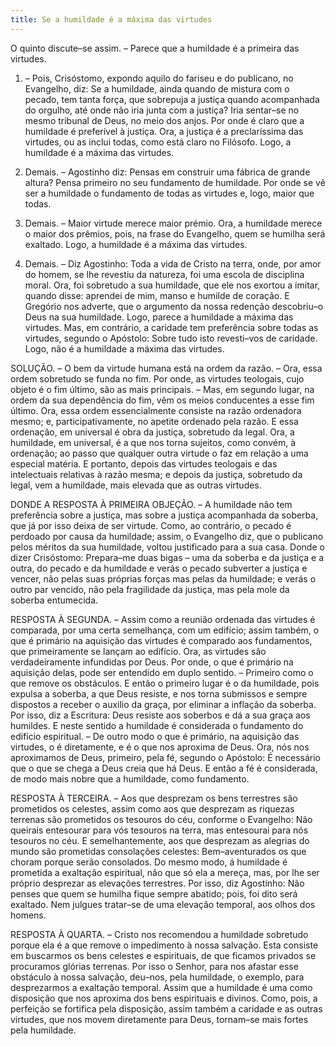 ```yaml
---
title: Se a humildade é a máxima das virtudes
---
```


O quinto discute–se assim. – Parece que a humildade é a primeira das virtudes.  

1. – Pois, Crisóstomo, expondo aquilo do fariseu e do publicano, no Evangelho, diz: Se a humildade, ainda quando de mistura com o pecado, tem tanta força, que sobrepuja a justiça quando acompanhada do orgulho, até onde não iria junta com a justiça? Iria sentar–se no mesmo tribunal de Deus, no meio dos anjos. Por onde é claro que a humildade é preferível à justiça. Ora, a justiça é a preclaríssima das virtudes, ou as inclui todas, como está claro no Filósofo. Logo, a humildade é a máxima das virtudes.  

2. Demais. – Agostinho diz: Pensas em construir uma fábrica de grande altura? Pensa primeiro no seu fundamento de humildade. Por onde se vê ser a humildade o fundamento de todas as virtudes e, logo, maior que todas.  

3. Demais. – Maior virtude merece maior prémio. Ora, a humildade merece o maior dos prêmios, pois, na frase do Evangelho, quem se humilha será exaltado. Logo, a humildade é a máxima das virtudes.  

4. Demais. – Diz Agostinho: Toda a vida de Cristo na terra, onde, por amor do homem, se lhe revestiu da natureza, foi uma escola de disciplina moral. Ora, foi sobretudo a sua humildade, que ele nos exortou a imitar, quando disse: aprendei de mim, manso e humilde de coração. E Gregório nos adverte, que o argumento da nossa redenção descobriu–o Deus na sua humildade. Logo, parece a humildade a máxima das virtudes.  Mas, em contrário, a caridade tem preferência sobre todas as virtudes, segundo o Apóstolo: Sobre tudo isto revesti–vos de caridade. Logo, não é a humildade a máxima das virtudes.  

SOLUÇÃO. – O bem da virtude humana está na ordem da razão. – Ora, essa ordem sobretudo se funda no fim. Por onde, as virtudes teologais, cujo objeto é o fim último, são as mais principais. – Mas, em segundo lugar, na ordem da sua dependência do fim, vêm os meios conducentes a esse fim último. Ora, essa ordem essencialmente consiste na razão ordenadora mesmo; e, participativamente, no apetite ordenado pela razão. E essa ordenação, em universal é obra da justiça, sobretudo da legal. Ora, a humildade, em universal, é a que nos torna sujeitos, como convém, à ordenação; ao passo que qualquer outra virtude o faz em relação a uma especial matéria. E portanto, depois das virtudes teologais e das intelectuais relativas à razão mesma; e depois da justiça, sobretudo da legal, vem a humildade, mais elevada que as outras virtudes.  

DONDE A RESPOSTA À PRIMEIRA OBJEÇÃO. – A humildade não tem preferência sobre a justiça, mas sobre a justiça acompanhada da soberba, que já por isso deixa de ser virtude. Como, ao contrário, o pecado é perdoado por causa da humildade; assim, o Evangelho diz, que o publicano pelos méritos da sua humildade, voltou justificado para a sua casa. Donde o dizer Crisóstomo: Prepara–me duas bigas – uma da soberba e da justiça e a outra, do pecado e da humildade e verás o pecado subverter a justiça e vencer, não pelas suas próprias forças mas pelas da humildade; e verás o outro par vencido, não pela fragilidade da justiça, mas pela mole da soberba entumecida.  

RESPOSTA À SEGUNDA. – Assim como a reunião ordenada das virtudes é comparada, por uma certa semelhança, com um edifício; assim também, o que é primário na aquisição das virtudes é comparado aos fundamentos, que primeiramente se lançam ao edifício. Ora, as virtudes são verdadeiramente infundidas por Deus. Por onde, o que é primário na aquisição delas, pode ser entendido em duplo sentido. – Primeiro como o que remove os obstáculos. E então o primeiro lugar é o da humildade, pois expulsa a soberba, a que Deus resiste, e nos torna submissos e sempre dispostos a receber o auxilio da graça, por eliminar a inflação da soberba. Por isso, diz a Escritura: Deus resiste aos soberbos e dá a sua graça aos humildes. E neste sentido a humildade é considerada o fundamento do edifício espiritual. – De outro modo o que é primário, na aquisição das virtudes, o é diretamente, e é o que nos aproxima de Deus. Ora, nós nos aproximamos de Deus, primeiro, pela fé, segundo o Apóstolo: É necessário que o que se chega a Deus creia que há Deus. E então a fé é considerada, de modo mais nobre que a humildade, como fundamento.  

RESPOSTA À TERCEIRA. – Aos que desprezam os bens terrestres são prometidos os celestes, assim como aos que desprezam as riquezas terrenas são prometidos os tesouros do céu, conforme o Evangelho: Não queirais entesourar para vós tesouros na terra, mas entesourai para nós tesouros no céu. E semelhantemente, aos que desprezam as alegrias do mundo são prometidas consolações celestes: Bem–aventurados os que choram porque serão consolados. Do mesmo modo, á humildade é prometida a exaltação espiritual, não que só ela a mereça, mas, por lhe ser próprio desprezar as elevações terrestres. Por isso, diz Agostinho: Não penses que quem se humilha fique sempre abatido; pois, foi dito será exaltado. Nem julgues tratar–se de uma elevação temporal, aos olhos dos homens.  

RESPOSTA À QUARTA. – Cristo nos recomendou a humildade sobretudo porque ela é a que remove o impedimento à nossa salvação. Esta consiste em buscarmos os bens celestes e espirituais, de que ficamos privados se procuramos glórias terrenas. Por isso o Senhor, para nos afastar esse obstáculo à nossa salvação, deu–nos, pela humildade, o exemplo, para desprezarmos a exaltação temporal. Assim que a humildade é uma como disposição que nos aproxima dos bens espirituais e divinos. Como, pois, a perfeição se fortifica pela disposição, assim também a caridade e as outras virtudes, que nos movem diretamente para Deus, tornam–se mais fortes pela humildade.